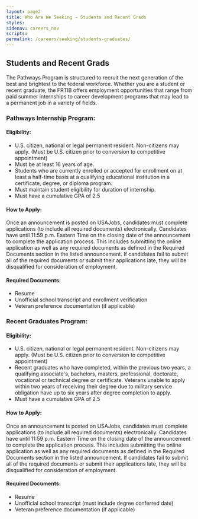 ```yaml
---
layout: page2
title: Who Are We Seeking - Students and Recent Grads
styles:
sidenav: careers_nav
scripts:
permalink: /careers/seeking/students-graduates/
---
```


## Students and Recent Grads

The Pathways Program is structured to recruit the next generation of the best and brightest to the federal workforce.  Whether you are a student or recent graduate, the FRTIB offers employment opportunities that range from paid summer internships to career development programs that may lead to a permanent job in a variety of fields.
<br>

### Pathways Internship Program:

#### Eligibility:
<ul>
<li>U.S. citizen, national or legal permanent resident. Non-citizens may apply. (Must be U.S. citizen prior to conversion to competitive appointment)</li>
<li>Must be at least 16 years of age.</li>
<li>Students who are currently enrolled or accepted for enrollment on at least a half-time basis at a qualifying educational institution in a certificate, degree, or diploma program.</li>
<li>Must maintain student eligibility for duration of internship.</li>
<li>Must have a cumulative GPA of 2.5</li>
</ul>

#### How to Apply:
Once an announcement is posted on USAJobs, candidates must complete applications (to include all required documents) electronically. Candidates have until 11:59 p.m. Eastern Time on the closing date of the announcement to complete the application process. This includes submitting the online application as well as any required documents as defined in the Required Documents section in the listed announcement. If candidates fail to submit all of the required documents or submit their applications late, they will be disqualified for consideration of employment.

#### Required Documents:
<ul>
<li>Resume</li>
<li>Unofficial school transcript and enrollment verification</li>
<li>Veteran preference documentation (if applicable)</li>
</ul>

### Recent Graduates Program:

#### Eligibility:
<ul>
<li>U.S. citizen, national or legal permanent resident. Non-citizens may apply. (Must be U.S. citizen prior to conversion to competitive appointment)</li>
<li>Recent graduates who have completed, within the previous two years, a qualifying associate's, bachelors, masters, professional, doctorate, vocational or technical degree or certificate.  Veterans unable to apply within two years of receiving their degree due to military service obligation have up to six years after degree completion to apply.</li>
<li>Must have a cumulative GPA of 2.5</li>
</ul>

#### How to Apply:
Once an announcement is posted on USAJobs, candidates must complete applications (to include all required documents) electronically. Candidates have until 11:59 p.m. Eastern Time on the closing date of the announcement to complete the application process. This includes submitting the online application as well as any required documents as defined in the Required Documents section in the listed announcement. If candidates fail to submit all of the required documents or submit their applications late, they will be disqualified for consideration of employment.

#### Required Documents:
<ul>
<li>Resume</li>
<li>Unofficial school transcript (must include degree conferred date)</li>
<li>Veteran preference documentation (if applicable)</li>
</ul>




<!-- CONTENT END -->
